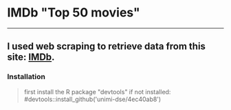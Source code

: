 IMDb "Top 50 movies" 
====================



---------------------

<h2>I used web scraping to retrieve data from this site: <a href="https://www.imdb.com/search/title/?groups=top_250&sort=user_rating,desc">IMDb</a>.</h2>


### Installation
> first install the R package "devtools" if not installed:  #devtools::install_github('unimi-dse/4ec40ab8')

